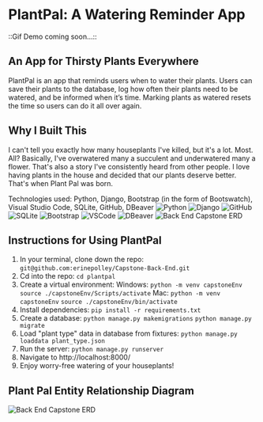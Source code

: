 # PlantPal: A Watering Reminder App

::Gif Demo coming soon...::

## An App for Thirsty Plants Everywhere

PlantPal is an app that reminds users when to water their plants. Users can save their plants to the database, log how often their plants need to be watered, and be informed when it’s time. Marking plants as watered resets the time so users can do it all over again.

## Why I Built This

I can't tell you exactly how many houseplants I've killed, but it's a lot. Most. All? Basically, I've overwatered many a succulent and underwatered many a flower. That's also a story I've consistently heard from other people. I love having plants in the house and decided that our plants deserve better. That's when Plant Pal was born.

Technologies used: Python, Django, Bootstrap (in the form of Bootswatch), Visual Studio Code, SQLite, GitHub, DBeaver
![Python](readme-images/Python.png)
![Django](readme-images/Django.png)
![GitHub](readme-images/GitHub.png)
![SQLite](readme-images/SQLite.png)
![Bootstrap](readme-images/Bootstrap.png)
![VSCode](readme-images/VSCode.jpg)
![DBeaver](readme-images/DBeaver.png)
![Back End Capstone ERD](ERD325.png)

## Instructions for Using PlantPal

1. In your terminal, clone down the repo: 
`git@github.com:erinepolley/Capstone-Back-End.git`
2. Cd into the repo: `cd plantpal`
3. Create a virtual environment:
Windows:
`python -m venv capstoneEnv`
`source ./capstoneEnv/Scripts/activate`
Mac:
`python -m venv capstoneEnv`
`source ./capstoneEnv/bin/activate`
4. Install dependencies: `pip install -r requirements.txt`
5. Create a database:
`python manage.py makemigrations`
`python manage.py migrate`
6. Load "plant type" data in database from fixtures:
`python manage.py loaddata plant_type.json`
7. Run the server: `python manage.py runserver`
8. Navigate to http://localhost:8000/ 
9. Enjoy worry-free watering of your houseplants!


## Plant Pal Entity Relationship Diagram

![Back End Capstone ERD](ERD325.png)